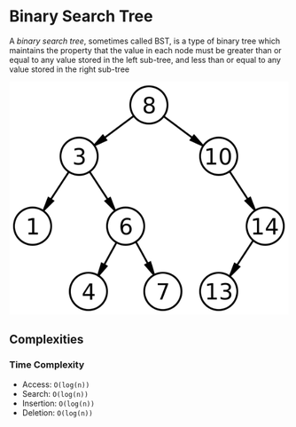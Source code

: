 # Binary Search Tree

A *binary search tree*, sometimes called BST, is a type of binary tree which maintains the property that the value in each node must be greater than or equal to any value stored in the left sub-tree, and less than or equal to any value stored in the right sub-tree

![BST](../../../../assets/BST.svg)

## Complexities

### Time Complexity

- Access: `O(log(n))`
- Search: `O(log(n))`
- Insertion: `O(log(n))`
- Deletion: `O(log(n))`
